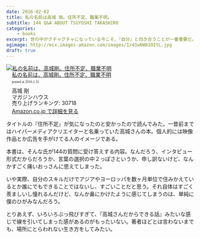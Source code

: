 ```yaml
---
date: 2016-02-02
title: 私の名前は高城 剛。住所不定、職業不明。
subtitle: 144 Q&A ABOUT TSUYOSHI TAKASHIRO
categories: 
    - books
excerpt: 世の中がグチャグチャになっている今こそ、『自分』と向き合うことが一番重要だ。最注目パースン高城剛のすべてがわかるQA144。
ogimage: http://ecx.images-amazon.com/images/I/41w6W81OItL.jpg
draft: true
---
```


<div class="azlink-box"><div class="azlink-image" style="float:left"><a href="http://www.amazon.co.jp/exec/obidos/ASIN/4838722281/warikiru-22/ref=nosim/" name="azlinklink" target="_blank"><img src="http://ecx.images-amazon.com/images/I/41w6W81OItL._SL160_.jpg" alt="私の名前は、高城剛。住所不定、職業不明" style="border:none" /></a></div><div class="azlink-info" style="float:left;margin-left:15px;line-height:120%"><div class="azlink-name" style="margin-bottom:10px;line-height:120%"><a href="http://www.amazon.co.jp/exec/obidos/ASIN/4838722281/warikiru-22/ref=nosim/" name="azlinklink" target="_blank">私の名前は、高城剛。住所不定、職業不明</a><div class="azlink-powered-date" style="font-size:7pt;margin-top:5px;font-family:verdana;line-height:120%">posted at 2016.1.31</div></div><div class="azlink-detail">高城 剛<br />マガジンハウス<br />売り上げランキング: 30718<br /></div><div class="azlink-link" style="margin-top:5px"><a href="http://www.amazon.co.jp/exec/obidos/ASIN/4838722281/warikiru-22/ref=nosim/" target="_blank">Amazon.co.jp で詳細を見る</a></div></div><div class="azlink-footer" style="clear:left"></div></div>

タイトルの『住所不定』が気になったのと安かったので読んでみた。一昔前まではハイパーメディアクリエイターと名乗っていた高城さんの本。個人的には映像作品とか広告を手がけてる人のイメージである。

本書は、そんな氏が144の質問に受け答えする内容。なんだろう、インタビュー形式だからだろうか、言葉の選択の中２っぽさというか、申し訳ないけど、なんかすごく痛いおっさんに思えてしまった。

いや実際、自分のスキルだけでアジアやヨーロッパを数ヶ月単位で住みかえているとか誰にでもできることではないし、すごいことだと思う。それ自体はすごく羨ましいし憧れるんだけど、なんか鼻にかけたように感じてしまうのは、単純に僕のひがみなんだろう。

とりあえず、いろいろぶっ飛びすぎて、『高城さんだからできる話』みたいな感じで線を引いてしまった感があるのがもったいない。著者ほどとは言わないまでも、場所にとらわれない生き方をしてみたい。